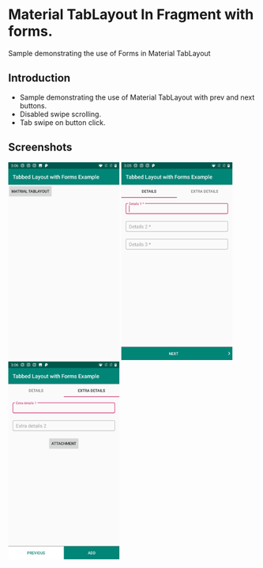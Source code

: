 
Material TabLayout In Fragment with forms.
===================================

Sample demonstrating the use of Forms in Material TabLayout

Introduction
------------

- Sample demonstrating the use of Material TabLayout with prev and next buttons.
- Disabled swipe scrolling.
- Tab swipe on button click.

Screenshots
-------------

<img src="screenshots/1.jpg" height="400" alt="Screenshot"/> <img src="screenshots/2.jpg" height="400" alt="Screenshot"/>
<img src="screenshots/3.jpg" height="400" alt="Screenshot"/>

